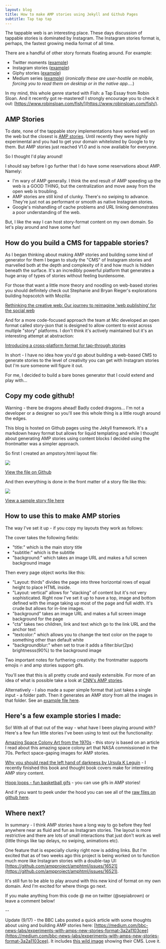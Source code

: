 ```yaml
---
layout: blog
title: How to make AMP stories using Jekyll and Github Pages
subtitle: Tap tap tap
---
```


The tappable web is an interesting place. These days discussion of tappable stories is dominated by Instagram. The Instagram stories format is, perhaps, the fastest growing media format of all time.

There are a handful of other story formats floating around. For example:

- Twitter moments ([example](https://twitter.com/i/moments/1034070233189892096?lang=en))
- Instagram stories ([example](https://www.instagram.com/stories/highlights/17907535984221261/))
- Giphy stories ([example](https://giphy.com/stories/cat-puns-1579651e-a258))
- Medium series ([example](https://medium.com/series/the-best-story-in-global-health-d5442f7aee12)) (*ironically these are user-hostile on mobile, forcing you to read them on desktop or in the native app....*)

In my mind, this whole genre started with Fish: a Tap Essay from Robin Sloan. And it recently got re-mastered! I strongly encourage you to check it out: [https://www.robinsloan.com/fish/](https://www.robinsloan.com/fish/). 

## AMP Stories

To date, none of the tappable story implementations have worked well on the web but the closest is [AMP stories](https://www.ampproject.org/stories/). Until recently they were highly experimental and you had to get your domain whitelisted by Google to try them. But AMP stories just reached V1.0 and is now available for everyone.

So I thought I'd play around!

I should say before I go further that I do have some reservations about AMP. Namely:

- I'm wary of AMP generally. I think the end result of AMP speeding up the web is a GOOD THING, but the centralization and move away from the open web is troubling.
- AMP stories are still kind of clunky. There's no swiping to advance. They're just not as performant or smooth as native Instagram stories.
- Google's mishandling of cache problems and URL linking demonstrates a poor understanding of the web.

But, I like the way I can host story-format content on my own domain. So let's play around and have some fun!

## How do you build a CMS for tappable stories?

As I began thinking about making AMP stories and building some kind of generator for them I began to study the "CMS" of Instagram stories and marvelled both at the depth and complexity of it and how much is hidden beneath the surface. It's an incredibly powerful platform that generates a huge array of types of stories without feeling burdensome.

For those that want a little more theory and noodling on web-based stories you should definitely check out Stephanie and Bryan Rieger's explorations building hopscotch with Mozilla:

[Rethinking the creative web: Our journey to reimagine ‘web publishing’ for the social web](https://medium.com/twill/rethinking-the-creative-web-our-journey-to-reimagine-web-publishing-for-the-social-web-26c2f347fcd0)

And for a more code-focused approach the team at Mic developed an open format called story-json that is designed to allow content to exist across multiple "story" platforms. I don't think it's actively maintained but it's an interesting attempt at abstraction:

[Introducing a cross-platform format for tap-through stories](https://medium.com/readme-mic/introducing-a-cross-platform-format-for-tap-through-stories-59bdbd3ad863)

In short - I have no idea how you'd go about building a web-based CMS to generate stories to the level of creativity you can get with Instagram stories but I'm sure someone will figure it out.

For me, I decided to build a bare bones generator that I could extend and play with...

## Copy my code github!

Warning - there be dragons ahead! Badly coded dragons... I'm not a developer or a designer so you'll see this whole thing is a little rough around the edges.

This blog is hosted on Github pages using the Jekyll framework. It's a markdown heavy format but allows for liquid templating and while I thought about generating AMP stories using content blocks I decided using the frontmatter was a simpler approach.

So first I created an ampstory.html layout file:

![](/images/ampcode2.png)

[View the file on Github](https://github.com/sepiabrown/sepiabrown.github.io/blob/master/_layouts/ampstory.html)

And then everything is done in the front matter of a story file like this:

![](/images/ampcode.png)

[View a sample story file here](https://github.com/sepiabrown/sepiabrown.github.io/blob/master/_stories/space.md)

## How to use this to make AMP stories

The way I've set it up - if you copy my layouts they work as follows:

The cover takes the following fields:

- "title:" which is the main story title
- "subtitle:" which is the subtitle
- "background:" which takes an image URL and makes a full screen background image

Then every page object works like this:

- "Layout: thirds" divides the page into three horizontal rows of equal height to place HTML inside.
- "Layout: vertical" allows for "stacking" of content but it's not very sophisticated. Right now I've set it up to have a top, image and bottom defined with the image taking up most of the page and full width. It's crude but allows for in-line images.
- "background" takes an image URL and makes a full screen image background for the page
- "cta" takes two children, link and text which go to the link URL and the anchor text
- "textcolor:" which allows you to change the text color on the page to something other than default white
- "backgroundblur:" when set to true it adds a filter:blur(2px) brightnesss(90%) to the background image

Two important notes for furthering creativity: the frontmatter supports emojis 🔥 and amp stories support gifs. 

You'll see that this is all pretty crude and easily extensible. For more of an idea of what is possible take a look at [CNN's AMP stories](https://www.cnn.com/ampstories/).

Alternatively - I also made a super simple format that just takes a single input - a folder path. Then it generates an AMP story from all the images in that folder. See an [example file here](https://github.com/sepiabrown/sepiabrown.github.io/blob/master/_stories/gallery.md).

## Here's a few example stories I made:

So! With all of that out of the way - what have I been playing around with? Here's a few fun little stories I've been using to test out the functionality:

[Amazing Space Colony Art from the 1970s](https://sepiabrown.github.io/stories/space/) - this story is based on an article I read about this amazing space colony art that NASA commissioned in the 70s. Perfect space-gaping images for AMP stories.

[Why you should read the left hand of darkness by Ursula K Leguin](https://sepiabrown.github.io/stories/left-hand-darkness/) - I recently finished this book and thought book covers make for interesting AMP story content.

[Hoop loops - fun basketball gifs](https://sepiabrown.github.io/stories/nba/) - you can use gifs in AMP stories!

And if you want to peek under the hood you can see all of the [raw files on github here](https://github.com/sepiabrown/sepiabrown.github.io/tree/master/_stories).


## Where next?

In summary - I think AMP stories have a long way to go before they feel anywhere near as fluid and fun as Instagram stories. The layout is more restrictive and there are lots of small interactions that just don't work as well (little things like tap delays, no swiping, animations etc).

One feature that is especially clunky right now is adding links. But I'm excited that as of two weeks ago this project is being worked on to function much more like Instagram stories with a double-tap UI: [https://github.com/ampproject/amphtml/issues/16521](https://github.com/ampproject/amphtml/issues/16521).

It's still fun to be able to play around with this new kind of format on my own domain. And I'm excited for where things go next.

If you make anything from this code @ me on twitter (@sepiabrown) or leave a comment below!

--

Update (9/17) - the BBC Labs posted a quick article with some thoughts about using and building AMP stories here: [https://medium.com/bbc-news-labs/experiments-with-amps-new-stories-format-3a2a1103cee](https://medium.com/bbc-news-labs/experiments-with-amps-new-stories-format-3a2a1103cee). It includes [this wild image](https://cdn-images-1.medium.com/max/1000/1*NyXL2eo_9ByQs7oZXV7dpQ.png) showing their CMS. Love it.